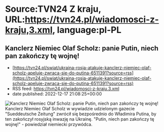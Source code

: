 # Source:TVN24 Z kraju, URL:https://tvn24.pl/wiadomosci-z-kraju,3.xml, language:pl-PL

## Kanclerz Niemiec Olaf Scholz: panie Putin, niech pan zakończy tę wojnę!
 - [https://tvn24.pl/swiat/ukraina-rosja-atakuje-kanclerz-niemiec-olaf-scholz-apeluje-zwraca-sie-do-putina-6511391?source=rss](https://tvn24.pl/swiat/ukraina-rosja-atakuje-kanclerz-niemiec-olaf-scholz-apeluje-zwraca-sie-do-putina-6511391?source=rss)
 - RSS feed: https://tvn24.pl/wiadomosci-z-kraju,3.xml
 - date published: 2022-12-17 21:08:25+00:00

<img alt="Kanclerz Niemiec Olaf Scholz: panie Putin, niech pan zakończy tę wojnę!" src="https://tvn24.pl/najnowsze/cdn-zdjecie-4n9ok5-kanclerz-niemiec-olaf-scholz-6511278/alternates/LANDSCAPE_1280" />
    Kanclerz Niemiec Olaf Scholz w wywiadzie udzielonym gazecie "Sueddeutsche Zeitung" zwrócił się bezpośrednio do Władimira Putina, by ten zakończył rosyjską inwazję na Ukrainę. "Putin, niech pan zakończy tę wojnę!" - powiedział niemiecki przywódca.

